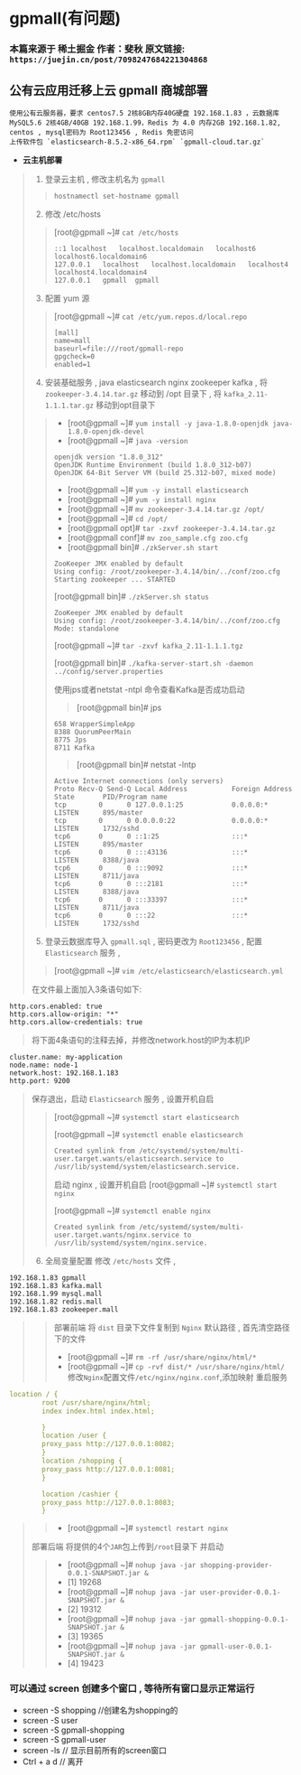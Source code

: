 # gpmall(有问题)

### 本篇来源于 稀土掘金 作者：斐秋 原文链接: `https://juejin.cn/post/7098247684221304868`

## 公有云应用迁移上云 gpmall 商城部署

```
使用公有云服务器，要求 centos7.5 2核8GB内存40G硬盘 192.168.1.83 ，云数据库 MySQL5.6 2核4GB/40GB 192.168.1.99，Redis 为 4.0 内存2GB 192.168.1.82, centos , mysql密码为 Root123456 , Redis 免密访问
上传软件包 `elasticsearch-8.5.2-x86_64.rpm` `gpmall-cloud.tar.gz`
```

* **云主机部署**

> 1. 登录云主机 , 修改主机名为 `gpmall`
>
> > `hostnamectl set-hostname gpmall`
>
> 2. 修改 /etc/hosts
>
> > \[root@gpmall \~]# `cat /etc/hosts`
> >
> > ```
> > ::1	localhost	localhost.localdomain	localhost6	localhost6.localdomain6
> > 127.0.0.1	localhost	localhost.localdomain	localhost4	localhost4.localdomain4
> > 127.0.0.1	gpmall	gpmall
> > ```
>
> 3. 配置 yum 源
>
> > \[root@gpmall \~]# `cat /etc/yum.repos.d/local.repo`
> >
> > ```
> > [mall]
> > name=mall
> > baseurl=file:///root/gpmall-repo
> > gpgcheck=0
> > enabled=1
> > ```
>
> 4. 安装基础服务 , java elasticsearch nginx zookeeper kafka , 将 `zookeeper-3.4.14.tar.gz` 移动到 /opt 目录下 , 将 `kafka_2.11-1.1.1.tar.gz` 移动到opt目录下
>
> > * \[root@gpmall \~]# `yum install -y java-1.8.0-openjdk java-1.8.0-openjdk-devel`
> > * \[root@gpmall \~]# `java -version`
> >
> > ```
> > openjdk version "1.8.0_312"
> > OpenJDK Runtime Environment (build 1.8.0_312-b07)
> > OpenJDK 64-Bit Server VM (build 25.312-b07, mixed mode)
> > ```
> >
> > * \[root@gpmall \~]# `yum -y install elasticsearch`
> > * \[root@gpmall \~]# `yum -y install nginx`
> > * \[root@gpmall \~]# `mv zookeeper-3.4.14.tar.gz /opt/`
> > * \[root@gpmall \~]# `cd /opt/`
> > * \[root@gpmall opt]# `tar -zxvf zookeeper-3.4.14.tar.gz`
> > * \[root@gpmall conf]# `mv zoo_sample.cfg zoo.cfg`
> > * \[root@gpmall bin]# `./zkServer.sh start`
> >
> > ```
> > ZooKeeper JMX enabled by default
> > Using config: /root/zookeeper-3.4.14/bin/../conf/zoo.cfg
> > Starting zookeeper ... STARTED
> > ```
> >
> > \[root@gpmall bin]# `./zkServer.sh status`
> >
> > ```
> > ZooKeeper JMX enabled by default
> > Using config: /root/zookeeper-3.4.14/bin/../conf/zoo.cfg
> > Mode: standalone
> > ```
> >
> > \[root@gpmall \~]# `tar -zxvf kafka_2.11-1.1.1.tgz`
> >
> > \[root@gpmall bin]# `./kafka-server-start.sh -daemon ../config/server.properties`
> >
> > 使用jps或者netstat -ntpl 命令查看Kafka是否成功启动
> >
> > > \[root@gpmall bin]# jps
> >
> > ```
> > 658 WrapperSimpleApp
> > 8388 QuorumPeerMain
> > 8775 Jps
> > 8711 Kafka
> > ```
> >
> > > \[root@gpmall bin]# netstat -lntp
> >
> > ```
> > Active Internet connections (only servers)
> > Proto Recv-Q Send-Q Local Address           Foreign Address         State       PID/Program name    
> > tcp        0      0 127.0.0.1:25            0.0.0.0:*               LISTEN      895/master          
> > tcp        0      0 0.0.0.0:22              0.0.0.0:*               LISTEN      1732/sshd           
> > tcp6       0      0 ::1:25                  :::*                    LISTEN      895/master          
> > tcp6       0      0 :::43136                :::*                    LISTEN      8388/java           
> > tcp6       0      0 :::9092                 :::*                    LISTEN      8711/java           
> > tcp6       0      0 :::2181                 :::*                    LISTEN      8388/java           
> > tcp6       0      0 :::33397                :::*                    LISTEN      8711/java           
> > tcp6       0      0 :::22                   :::*                    LISTEN      1732/sshd  
> > ```
>
> 5. 登录云数据库导入 `gpmall.sql` , 密码更改为 `Root123456` , 配置 `Elasticsearch` 服务 ,
>
> > \[root@gpmall \~]# `vim /etc/elasticsearch/elasticsearch.yml`
>
> 在文件最上面加入3条语句如下:

```
http.cors.enabled: true
http.cors.allow-origin: "*"
http.cors.allow-credentials: true
```

> 将下面4条语句的注释去掉，并修改network.host的IP为本机IP

```
cluster.name: my-application
node.name: node-1
network.host: 192.168.1.183
http.port: 9200
```

> 保存退出，启动 `Elasticsearch` 服务 , 设置开机自启
>
> > \[root@gpmall \~]# `systemctl start elasticsearch`
> >
> > \[root@gpmall \~]# `systemctl enable elasticsearch`
> >
> > ```
> > Created symlink from /etc/systemd/system/multi-user.target.wants/elasticsearch.service to /usr/lib/systemd/system/elasticsearch.service.
> > ```
> >
> > 启动 nginx , 设置开机自启 \[root@gpmall \~]# `systemctl start nginx`
> >
> > \[root@gpmall \~]# `systemctl enable nginx`
> >
> > ```
> > Created symlink from /etc/systemd/system/multi-user.target.wants/nginx.service to /usr/lib/systemd/system/nginx.service.
> > ```
>
> 6. 全局变量配置 修改 `/etc/hosts` 文件 ,

```
192.168.1.83 gpmall
192.168.1.83 kafka.mall
192.168.1.99 mysql.mall
192.168.1.82 redis.mall
192.168.1.83 zookeeper.mall
```

> > 部署前端 将 `dist` 目录下文件复制到 `Nginx` 默认路径 , 首先清空路径下的文件
> >
> > * \[root@gpmall \~]# `rm -rf /usr/share/nginx/html/*`
> > * \[root@gpmall \~]# `cp -rvf dist/* /usr/share/nginx/html/` 修改`Nginx`配置文件`/etc/nginx/nginx.conf`,添加映射 重启服务

```yaml
location / {
        root /usr/share/nginx/html;
        index index.html index.html;

        }
        location /user {
        proxy_pass http://127.0.0.1:8082;
        }
        location /shopping {
        proxy_pass http://127.0.0.1:8081;
        }

        location /cashier {
        proxy_pass http://127.0.0.1:8083;
        }
```

> > * \[root@gpmall \~]# `systemctl restart nginx`
>
> 部署后端 将提供的4个`JAR`包上传到`/root`目录下 并启动
>
> > * \[root@gpmall \~]# `nohup java -jar shopping-provider-0.0.1-SNAPSHOT.jar &`
> > * \[1] 19268
> > * \[root@gpmall \~]# `nohup java -jar user-provider-0.0.1-SNAPSHOT.jar &`
> > * \[2] 19312
> > * \[root@gpmall \~]# `nohup java -jar gpmall-shopping-0.0.1-SNAPSHOT.jar &`
> > * \[3] 19365
> > * \[root@gpmall \~]# `nohup java -jar gpmall-user-0.0.1-SNAPSHOT.jar &`
> > * \[4] 19423

### 可以通过 screen 创建多个窗口 , 等待所有窗口显示正常运行

* screen -S shopping //创建名为shopping的
* screen -S user
* screen -S gpmall-shopping
* screen -S gpmall-user
* screen -ls // 显示目前所有的screen窗口
* Ctrl + a d // 离开


